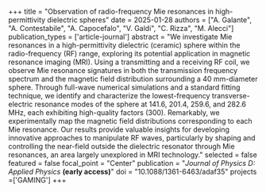 +++
title = "Observation of radio-frequency Mie resonances in high-permittivity dielectric spheres"
date = 2025-01-28
authors = ["A. Galante", "A. Contestabile", "A. Capocefalo", "V. Galdi", "C. Rizza", "M. Alecci"]
publication_types = ['article-journal']
abstract = "We investigate Mie resonances in a high-permittivity dielectric (ceramic) sphere within the radio-frequency (RF) range, exploring its potential application in magnetic resonance imaging (MRI). Using a transmitting and a receiving RF coil, we observe Mie resonance signatures in both the transmission frequency spectrum and the magnetic field distribution surrounding a 40 mm-diameter sphere. Through full-wave numerical simulations and a standard fitting technique, we identify and characterize the lowest-frequency transverse-electric resonance modes of the sphere at 141.6, 201.4, 259.6, and 282.6 MHz, each exhibiting high-quality factors (300). Remarkably, we experimentally map the magnetic field distributions corresponding to each Mie resonance. Our results provide valuable insights for developing innovative approaches to manipulate RF waves, particularly by shaping and controlling the near-field outside the dielectric resonator through Mie resonances, an area largely unexplored in MRI technology."
selected = false
featured = false
focal_point = "Center"
publication = "*Journal of Physics D: Applied Physics* **(early access)**"
doi = "10.1088/1361-6463/adaf35"
projects =['GAMING']
+++
